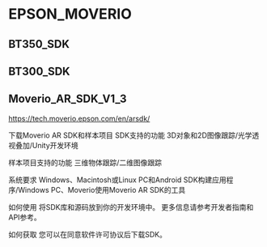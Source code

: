 # EPSON_MOVERIO
## BT350_SDK
## BT300_SDK
## Moverio_AR_SDK_V1_3
https://tech.moverio.epson.com/en/arsdk/

下载Moverio AR SDK和样本项目
SDK支持的功能
3D对象和2D图像跟踪/光学透视叠加/Unity开发环境

样本项目支持的功能
三维物体跟踪/二维图像跟踪

系统要求
Windows、Macintosh或Linux PC和Android SDK构建应用程序/Windows PC、Moverio使用Moverio AR SDK的工具

如何使用
将SDK库和源码放到你的开发环境中。
更多信息请参考开发者指南和API参考。

如何获取
您可以在同意软件许可协议后下载SDK。

